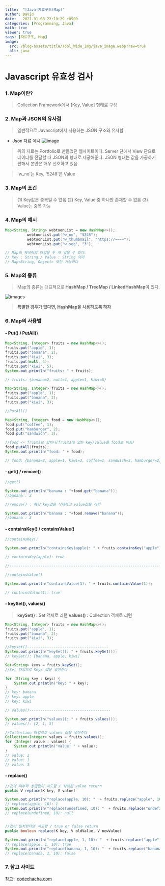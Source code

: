 ```yaml
---
title:  "[Java]자료구조(Map)"
author: David
date:   2021-01-08 23:10:29 +0900
categories: [Programming, Java]
math: true
viewer: true
tags: [자료구조, Map]
image:
  src: /blog-assets/title/Tool_Wide_Img/java_image.webp?raw=true
  alt: java
---
```


# Javascript 유효성 검사

### 1. Map이란?
> Collection Framework에서 [Key, Value] 형태로 구성


### 2. Map과 JSON의 유사점
> 일반적으로 Javascript에서 사용하는 JSON 구조와 유사함

- Json 자료 예시
![image](https://media.vlpt.us/images/zkffhtm6523/post/41b6cf3c-39b4-4a13-917a-3be888b4c769/image.png)
 
> 위의 자료는 Portfolio로 만들었던 웹사이트이다. Server 단에서 View 단으로 데이터를 전달할 때 JSON의 형태로 제공해준다. JSON 형태는 값을 가공하기 편해서 본인은 매우 선호하고 있음

> 'w_no'는 Key, '5248'은 Value

### 3. Map의 조건
>(1) Key값은 중복일 수 없음
(2) Key, Value 중 하나만 존재할 수 없음
(3) Value는 중복 가능

### 4. Map의 예시
```java
Map<String, String> webtoonList = new HashMap<>();
          webtoonList.put("w_no", "5248");
          webtoonList.put("w_thumbnail", "https://~~~~");
          webtoonList.put("w_seq", "3");

// Map의 제네릭의 타입을 두 개 넣을 수 있다.
// Key : String / Value : String 의미
// Map<String, Object> 또한 가능하다
```

### 5. Map의 종류

> Map의 종류는 대표적으로 **HashMap / TreeMap / LinkedHashMap**이 있다.

![images](https://media.vlpt.us/images/zkffhtm6523/post/8c617ea8-285d-4804-af70-8717eb86ae3c/image.png)

> **특별한 경우가 없다면, HashMap을 사용하도록 하자**

### 6. Map의 사용법

#### - Put() / PutAll()
```java
Map<String, Integer> fruits = new HashMap<>();
fruits.put("apple", 1);
fruits.put("banana", 2);
fruits.put("kiwi", 3);
fruits.put(null, 4);
fruits.put("kiwi", 5);
System.out.println("fruits: " + fruits);

// fruits: {banana=2, null=4, apple=1, kiwi=5}

Map<String, Integer> fruits = new HashMap<>();
fruits.put("apple", 1);
fruits.put("banana", 2);
fruits.put("kiwi", 3);

//PutAll()

Map<String, Integer> food = new HashMap<>();
food.put("coffee", 1);
food.put("hamburger", 2);
food.put("sandwich", 3);

//food <- fruits로 합치다(fruits에 있는 key/value를 food로 이동)
food.putAll(fruits);
System.out.println("food: " + food);

// food: {banana=2, apple=1, kiwi=3, coffee=1, sandwich=3, hamburger=2}
```

#### - get() / remove()
```java
//get()

System.out.println("banana : "+food.get("banana"));
//banana : 2

//remove() : 해당 key값을 삭제하고 value값을 리턴

System.out.println("banana : "+food.remove("banana"));
//banana : 2
```

#### - containsKey() / containsValue()
```java
//containsKey()

System.out.println("containsKey(apple): " + fruits.containsKey("apple"));

// containsKey(apple): true

//----------------------------------------------------------------------

//containsValue()

System.out.println("containsValue(1): " + fruits.containsValue(1));

// containsValue(1): true

```

#### - keySet(), values()
> **keySet()** : Set 객체로 리턴
> **values()** : Collection 객체로 리턴
```java
Map<String, Integer> fruits = new HashMap<>();
fruits.put("apple", 1);
fruits.put("banana", 2);
fruits.put("kiwi", 3);

//keyset()-------------------------------------
System.out.println("keySet(): " + fruits.keySet());
// keySet(): [banana, apple, kiwi]

Set<String> keys = fruits.keySet();
//Set 타입으로 Keys 값을 넣어준다

for (String key : keys) {
    System.out.println("key: " + key);
}
// key: banana
// key: apple
// key: kiwi

// values()-------------------------------------

System.out.println("values(): " + fruits.values());
// values(): [2, 1, 3]

//Collection 타입으로 values 값을 넣어준다
Collection<Integer> values = fruits.values();
for (Integer value : values) {
    System.out.println("value: " + value);
}
// value: 2
// value: 1
// value: 3
```

#### - replace()
```java
//값의 여부와 상관없이 시도함 / 삭제된 value return
public V replace(K key, V value)

System.out.println("replace(apple, 10): "  + fruits.replace("apple", 10));
// replace(apple, 10): 1
System.out.println("replace(undefined, 10): "  + fruits.replace("undefined", 10));
// replace(undefined, 10): null


//값이 일치한다면 시도함 / true or false return
public boolean replace(K key, V oldValue, V newValue)

System.out.println("replace(apple, 1, 10): "  + fruits.replace("apple", 1, 10));
// replace(apple, 1, 10): true
System.out.println("replace(banana, 1, 10): "  + fruits.replace("banana", 1, 20));
// replace(banana, 1, 10): false
```

### 7. 참고 사이트
참고 : [codechacha.com](https://codechacha.com/ko/java-map-hashmap/)
